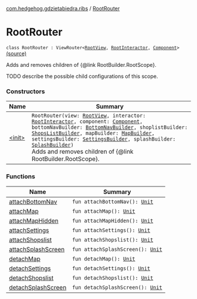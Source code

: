 [com.hedgehog.gdzietabiedra.ribs](../index.md) / [RootRouter](./index.md)

# RootRouter

`class RootRouter : ViewRouter<`[`RootView`](../-root-view/index.md)`, `[`RootInteractor`](../-root-interactor/index.md)`, `[`Component`](../-root-builder/-component/index.md)`>` [(source)](https://github.com/asvid/GdzieTaBiedra/tree/master/app/src/main/java/com/hedgehog/gdzietabiedra/ribs/RootRouter.kt#L24)

Adds and removes children of {@link RootBuilder.RootScope}.

TODO describe the possible child configurations of this scope.

### Constructors

| Name | Summary |
|---|---|
| [&lt;init&gt;](-init-.md) | `RootRouter(view: `[`RootView`](../-root-view/index.md)`, interactor: `[`RootInteractor`](../-root-interactor/index.md)`, component: `[`Component`](../-root-builder/-component/index.md)`, bottomNavBuilder: `[`BottomNavBuilder`](../../com.hedgehog.gdzietabiedra.ribs.bottomnav/-bottom-nav-builder/index.md)`, shoplistBuilder: `[`ShopsListBuilder`](../../com.hedgehog.gdzietabiedra.ribs.bottomnav.shopslist/-shops-list-builder/index.md)`, mapBuilder: `[`MapBuilder`](../../com.hedgehog.gdzietabiedra.ribs.bottomnav.map/-map-builder/index.md)`, settingsBuilder: `[`SettingsBuilder`](../../com.hedgehog.gdzietabiedra.ribs.bottomnav.settings/-settings-builder/index.md)`, splashBuilder: `[`SplashBuilder`](../../com.hedgehog.gdzietabiedra.ribs.splash/-splash-builder/index.md)`)`<br>Adds and removes children of {@link RootBuilder.RootScope}. |

### Functions

| Name | Summary |
|---|---|
| [attachBottomNav](attach-bottom-nav.md) | `fun attachBottomNav(): `[`Unit`](https://kotlinlang.org/api/latest/jvm/stdlib/kotlin/-unit/index.html) |
| [attachMap](attach-map.md) | `fun attachMap(): `[`Unit`](https://kotlinlang.org/api/latest/jvm/stdlib/kotlin/-unit/index.html) |
| [attachMapHidden](attach-map-hidden.md) | `fun attachMapHidden(): `[`Unit`](https://kotlinlang.org/api/latest/jvm/stdlib/kotlin/-unit/index.html) |
| [attachSettings](attach-settings.md) | `fun attachSettings(): `[`Unit`](https://kotlinlang.org/api/latest/jvm/stdlib/kotlin/-unit/index.html) |
| [attachShopslist](attach-shopslist.md) | `fun attachShopslist(): `[`Unit`](https://kotlinlang.org/api/latest/jvm/stdlib/kotlin/-unit/index.html) |
| [attachSplashScreen](attach-splash-screen.md) | `fun attachSplashScreen(): `[`Unit`](https://kotlinlang.org/api/latest/jvm/stdlib/kotlin/-unit/index.html) |
| [detachMap](detach-map.md) | `fun detachMap(): `[`Unit`](https://kotlinlang.org/api/latest/jvm/stdlib/kotlin/-unit/index.html) |
| [detachSettings](detach-settings.md) | `fun detachSettings(): `[`Unit`](https://kotlinlang.org/api/latest/jvm/stdlib/kotlin/-unit/index.html) |
| [detachShopslist](detach-shopslist.md) | `fun detachShopslist(): `[`Unit`](https://kotlinlang.org/api/latest/jvm/stdlib/kotlin/-unit/index.html) |
| [detachSplashScreen](detach-splash-screen.md) | `fun detachSplashScreen(): `[`Unit`](https://kotlinlang.org/api/latest/jvm/stdlib/kotlin/-unit/index.html) |
